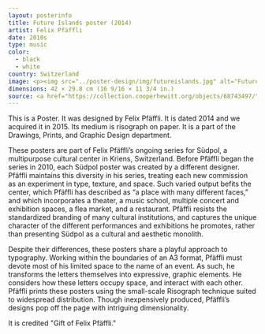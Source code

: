 ```yaml
---
layout: posterinfo
title: Future Islands poster (2014)
artist: Felix Pfäffli
date: 2010s
type: music
color: 
  - black
  - white
country: Switzerland
image: <p><img src="../poster-design/img/futureislands.jpg" alt="Future Islands poster"/></p>
dimensions: 42 × 29.8 cm (16 9/16 × 11 3/4 in.)
source: <a href="https://collection.cooperhewitt.org/objects/68743497/"> https://collection.cooperhewitt.org/objects/68743497 </a>
---
```


<p> This is a Poster. It was designed by Felix Pfäffli. It is dated 2014 and we acquired it in 2015. Its medium is risograph on paper. It is a part of the Drawings, Prints, and Graphic Design department. </p>

<p> These posters are part of Felix Pfäffli’s ongoing series for Südpol, a multipurpose cultural center in Kriens, Switzerland. Before Pfäffli began the series in 2010, each Südpol poster was created by a different designer. Pfäffli maintains this diversity in his series, treating each new commission as an experiment in type, texture, and space. Such varied output befits the center, which Pfäffli has described as “a place with many different faces,” and which incorporates a theater, a music school, multiple concert and exhibition spaces, a flea market, and a restaurant. Pfäffli resists the standardized branding of many cultural institutions, and captures the unique character of the different performances and exhibitions he promotes, rather than presenting Südpol as a cultural and aesthetic monolith. </p>

<p> Despite their differences, these posters share a playful approach to typography. Working within the boundaries of an A3 format, Pfäffli must devote most of his limited space to the name of an event. As such, he transforms the letters themselves into expressive, graphic elements. He considers how these letters occupy space, and interact with each other. Pfäffli prints these posters using the small-scale Risograph technique suited to widespread distribution. Though inexpensively produced, Pfäffli’s designs pop off the page with intriguing dimensionality. </p>

<p> It is credited "Gift of Felix Pfäffli." </p>